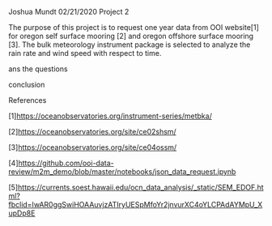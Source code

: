 Joshua Mundt
02/21/2020
Project 2

  The purpose of this project is to request one year data from OOI website[1] for oregon self surface mooring [2] and oregon offshore surface mooring [3]. The bulk meteorology instrument package is selected to analyze the rain rate and wind speed with respect to time. 
  
 
  
ans the questions

conclusion



References

[1]https://oceanobservatories.org/instrument-series/metbka/

[2]https://oceanobservatories.org/site/ce02shsm/

[3]https://oceanobservatories.org/site/ce04ossm/

[4]https://github.com/ooi-data-review/m2m_demo/blob/master/notebooks/json_data_request.ipynb

[5]https://currents.soest.hawaii.edu/ocn_data_analysis/_static/SEM_EDOF.html?fbclid=IwAR0ggSwiHOAAuvjzATIryUESpMfoYr2jnvurXC4oYLCPAdAYMpU_XupDp8E
